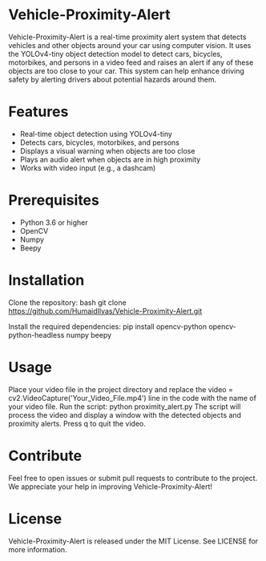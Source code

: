 # Vehicle-Proximity-Alert

Vehicle-Proximity-Alert is a real-time proximity alert system that detects vehicles and other objects around your car using computer vision. It uses the YOLOv4-tiny object detection model to detect cars, bicycles, motorbikes, and persons in a video feed and raises an alert if any of these objects are too close to your car. This system can help enhance driving safety by alerting drivers about potential hazards around them.

# Features

- Real-time object detection using YOLOv4-tiny
- Detects cars, bicycles, motorbikes, and persons
- Displays a visual warning when objects are too close
- Plays an audio alert when objects are in high proximity
- Works with video input (e.g., a dashcam)

# Prerequisites

- Python 3.6 or higher
- OpenCV
- Numpy
- Beepy

# Installation

Clone the repository: bash git clone https://github.com/HumaidIlyas/Vehicle-Proximity-Alert.git

Install the required dependencies: pip install opencv-python opencv-python-headless numpy beepy

# Usage

Place your video file in the project directory and replace the video = cv2.VideoCapture('Your_Video_File.mp4') line in the code with the name of your video file.
Run the script: python proximity_alert.py
The script will process the video and display a window with the detected objects and proximity alerts.
Press q to quit the video.

# Contribute

Feel free to open issues or submit pull requests to contribute to the project. We appreciate your help in improving Vehicle-Proximity-Alert!

# License

Vehicle-Proximity-Alert is released under the MIT License. See LICENSE for more information.
